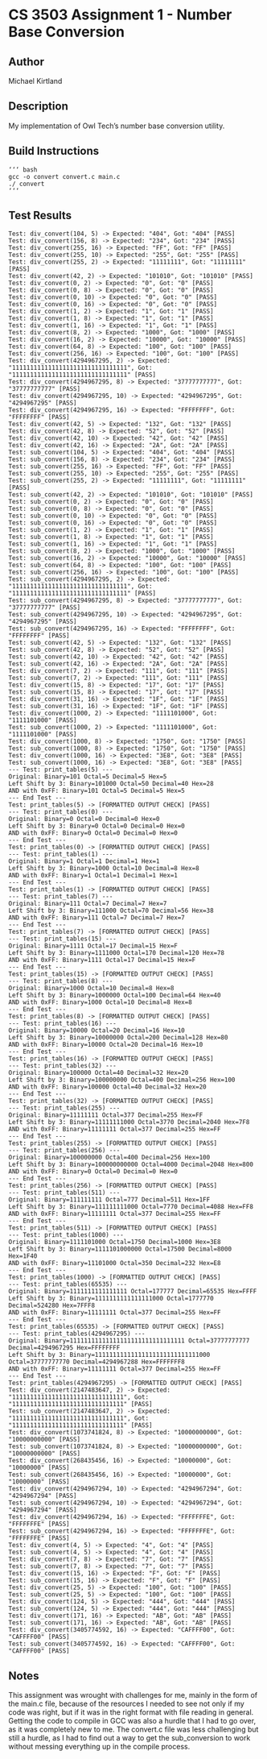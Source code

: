# CS 3503 Assignment 1 - Number Base Conversion

## Author
Michael Kirtland

## Description
My implementation of Owl Tech’s number base conversion utility.

## Build Instructions
    ‘‘‘ bash
    gcc -o convert convert.c main.c
    ./ convert
    ‘‘‘

## Test Results
    Test: div_convert(104, 5) -> Expected: "404", Got: "404" [PASS]
    Test: div_convert(156, 8) -> Expected: "234", Got: "234" [PASS]
    Test: div_convert(255, 16) -> Expected: "FF", Got: "FF" [PASS]
    Test: div_convert(255, 10) -> Expected: "255", Got: "255" [PASS]
    Test: div_convert(255, 2) -> Expected: "11111111", Got: "11111111" [PASS]
    Test: div_convert(42, 2) -> Expected: "101010", Got: "101010" [PASS]
    Test: div_convert(0, 2) -> Expected: "0", Got: "0" [PASS]
    Test: div_convert(0, 8) -> Expected: "0", Got: "0" [PASS]
    Test: div_convert(0, 10) -> Expected: "0", Got: "0" [PASS]
    Test: div_convert(0, 16) -> Expected: "0", Got: "0" [PASS]
    Test: div_convert(1, 2) -> Expected: "1", Got: "1" [PASS]
    Test: div_convert(1, 8) -> Expected: "1", Got: "1" [PASS]
    Test: div_convert(1, 16) -> Expected: "1", Got: "1" [PASS]
    Test: div_convert(8, 2) -> Expected: "1000", Got: "1000" [PASS]
    Test: div_convert(16, 2) -> Expected: "10000", Got: "10000" [PASS]
    Test: div_convert(64, 8) -> Expected: "100", Got: "100" [PASS]
    Test: div_convert(256, 16) -> Expected: "100", Got: "100" [PASS]
    Test: div_convert(4294967295, 2) -> Expected: "11111111111111111111111111111111", Got: "11111111111111111111111111111111" [PASS]
    Test: div_convert(4294967295, 8) -> Expected: "37777777777", Got: "37777777777" [PASS]
    Test: div_convert(4294967295, 10) -> Expected: "4294967295", Got: "4294967295" [PASS]
    Test: div_convert(4294967295, 16) -> Expected: "FFFFFFFF", Got: "FFFFFFFF" [PASS]
    Test: div_convert(42, 5) -> Expected: "132", Got: "132" [PASS]
    Test: div_convert(42, 8) -> Expected: "52", Got: "52" [PASS]
    Test: div_convert(42, 10) -> Expected: "42", Got: "42" [PASS]
    Test: div_convert(42, 16) -> Expected: "2A", Got: "2A" [PASS]
    Test: sub_convert(104, 5) -> Expected: "404", Got: "404" [PASS]
    Test: sub_convert(156, 8) -> Expected: "234", Got: "234" [PASS]
    Test: sub_convert(255, 16) -> Expected: "FF", Got: "FF" [PASS]
    Test: sub_convert(255, 10) -> Expected: "255", Got: "255" [PASS]
    Test: sub_convert(255, 2) -> Expected: "11111111", Got: "11111111" [PASS]
    Test: sub_convert(42, 2) -> Expected: "101010", Got: "101010" [PASS]
    Test: sub_convert(0, 2) -> Expected: "0", Got: "0" [PASS]
    Test: sub_convert(0, 8) -> Expected: "0", Got: "0" [PASS]
    Test: sub_convert(0, 10) -> Expected: "0", Got: "0" [PASS]
    Test: sub_convert(0, 16) -> Expected: "0", Got: "0" [PASS]
    Test: sub_convert(1, 2) -> Expected: "1", Got: "1" [PASS]
    Test: sub_convert(1, 8) -> Expected: "1", Got: "1" [PASS]
    Test: sub_convert(1, 16) -> Expected: "1", Got: "1" [PASS]
    Test: sub_convert(8, 2) -> Expected: "1000", Got: "1000" [PASS]
    Test: sub_convert(16, 2) -> Expected: "10000", Got: "10000" [PASS]
    Test: sub_convert(64, 8) -> Expected: "100", Got: "100" [PASS]
    Test: sub_convert(256, 16) -> Expected: "100", Got: "100" [PASS]
    Test: sub_convert(4294967295, 2) -> Expected: "11111111111111111111111111111111", Got: "11111111111111111111111111111111" [PASS]
    Test: sub_convert(4294967295, 8) -> Expected: "37777777777", Got: "37777777777" [PASS]
    Test: sub_convert(4294967295, 10) -> Expected: "4294967295", Got: "4294967295" [PASS]
    Test: sub_convert(4294967295, 16) -> Expected: "FFFFFFFF", Got: "FFFFFFFF" [PASS]
    Test: sub_convert(42, 5) -> Expected: "132", Got: "132" [PASS]
    Test: sub_convert(42, 8) -> Expected: "52", Got: "52" [PASS]
    Test: sub_convert(42, 10) -> Expected: "42", Got: "42" [PASS]
    Test: sub_convert(42, 16) -> Expected: "2A", Got: "2A" [PASS]
    Test: div_convert(7, 2) -> Expected: "111", Got: "111" [PASS]
    Test: sub_convert(7, 2) -> Expected: "111", Got: "111" [PASS]
    Test: div_convert(15, 8) -> Expected: "17", Got: "17" [PASS]
    Test: sub_convert(15, 8) -> Expected: "17", Got: "17" [PASS]
    Test: div_convert(31, 16) -> Expected: "1F", Got: "1F" [PASS]
    Test: sub_convert(31, 16) -> Expected: "1F", Got: "1F" [PASS]
    Test: div_convert(1000, 2) -> Expected: "1111101000", Got: "1111101000" [PASS]
    Test: sub_convert(1000, 2) -> Expected: "1111101000", Got: "1111101000" [PASS]
    Test: div_convert(1000, 8) -> Expected: "1750", Got: "1750" [PASS]
    Test: sub_convert(1000, 8) -> Expected: "1750", Got: "1750" [PASS]
    Test: div_convert(1000, 16) -> Expected: "3E8", Got: "3E8" [PASS]
    Test: sub_convert(1000, 16) -> Expected: "3E8", Got: "3E8" [PASS]
    --- Test: print_tables(5) ---
    Original: Binary=101 Octal=5 Decimal=5 Hex=5
    Left Shift by 3: Binary=101000 Octal=50 Decimal=40 Hex=28
    AND with 0xFF: Binary=101 Octal=5 Decimal=5 Hex=5
    --- End Test ---
    Test: print_tables(5) -> [FORMATTED OUTPUT CHECK] [PASS]
    --- Test: print_tables(0) ---
    Original: Binary=0 Octal=0 Decimal=0 Hex=0
    Left Shift by 3: Binary=0 Octal=0 Decimal=0 Hex=0
    AND with 0xFF: Binary=0 Octal=0 Decimal=0 Hex=0
    --- End Test ---
    Test: print_tables(0) -> [FORMATTED OUTPUT CHECK] [PASS]
    --- Test: print_tables(1) ---
    Original: Binary=1 Octal=1 Decimal=1 Hex=1
    Left Shift by 3: Binary=1000 Octal=10 Decimal=8 Hex=8
    AND with 0xFF: Binary=1 Octal=1 Decimal=1 Hex=1
    --- End Test ---
    Test: print_tables(1) -> [FORMATTED OUTPUT CHECK] [PASS]
    --- Test: print_tables(7) ---
    Original: Binary=111 Octal=7 Decimal=7 Hex=7
    Left Shift by 3: Binary=111000 Octal=70 Decimal=56 Hex=38
    AND with 0xFF: Binary=111 Octal=7 Decimal=7 Hex=7
    --- End Test ---
    Test: print_tables(7) -> [FORMATTED OUTPUT CHECK] [PASS]
    --- Test: print_tables(15) ---
    Original: Binary=1111 Octal=17 Decimal=15 Hex=F
    Left Shift by 3: Binary=1111000 Octal=170 Decimal=120 Hex=78
    AND with 0xFF: Binary=1111 Octal=17 Decimal=15 Hex=F
    --- End Test ---
    Test: print_tables(15) -> [FORMATTED OUTPUT CHECK] [PASS]
    --- Test: print_tables(8) ---
    Original: Binary=1000 Octal=10 Decimal=8 Hex=8
    Left Shift by 3: Binary=1000000 Octal=100 Decimal=64 Hex=40
    AND with 0xFF: Binary=1000 Octal=10 Decimal=8 Hex=8
    --- End Test ---
    Test: print_tables(8) -> [FORMATTED OUTPUT CHECK] [PASS]
    --- Test: print_tables(16) ---
    Original: Binary=10000 Octal=20 Decimal=16 Hex=10
    Left Shift by 3: Binary=10000000 Octal=200 Decimal=128 Hex=80
    AND with 0xFF: Binary=10000 Octal=20 Decimal=16 Hex=10
    --- End Test ---
    Test: print_tables(16) -> [FORMATTED OUTPUT CHECK] [PASS]
    --- Test: print_tables(32) ---
    Original: Binary=100000 Octal=40 Decimal=32 Hex=20
    Left Shift by 3: Binary=100000000 Octal=400 Decimal=256 Hex=100
    AND with 0xFF: Binary=100000 Octal=40 Decimal=32 Hex=20
    --- End Test ---
    Test: print_tables(32) -> [FORMATTED OUTPUT CHECK] [PASS]
    --- Test: print_tables(255) ---
    Original: Binary=11111111 Octal=377 Decimal=255 Hex=FF
    Left Shift by 3: Binary=11111111000 Octal=3770 Decimal=2040 Hex=7F8
    AND with 0xFF: Binary=11111111 Octal=377 Decimal=255 Hex=FF
    --- End Test ---
    Test: print_tables(255) -> [FORMATTED OUTPUT CHECK] [PASS]
    --- Test: print_tables(256) ---
    Original: Binary=100000000 Octal=400 Decimal=256 Hex=100
    Left Shift by 3: Binary=100000000000 Octal=4000 Decimal=2048 Hex=800
    AND with 0xFF: Binary=0 Octal=0 Decimal=0 Hex=0
    --- End Test ---
    Test: print_tables(256) -> [FORMATTED OUTPUT CHECK] [PASS]
    --- Test: print_tables(511) ---
    Original: Binary=111111111 Octal=777 Decimal=511 Hex=1FF
    Left Shift by 3: Binary=111111111000 Octal=7770 Decimal=4088 Hex=FF8
    AND with 0xFF: Binary=11111111 Octal=377 Decimal=255 Hex=FF
    --- End Test ---
    Test: print_tables(511) -> [FORMATTED OUTPUT CHECK] [PASS]
    --- Test: print_tables(1000) ---
    Original: Binary=1111101000 Octal=1750 Decimal=1000 Hex=3E8
    Left Shift by 3: Binary=1111101000000 Octal=17500 Decimal=8000 Hex=1F40
    AND with 0xFF: Binary=11101000 Octal=350 Decimal=232 Hex=E8
    --- End Test ---
    Test: print_tables(1000) -> [FORMATTED OUTPUT CHECK] [PASS]
    --- Test: print_tables(65535) ---
    Original: Binary=1111111111111111 Octal=177777 Decimal=65535 Hex=FFFF
    Left Shift by 3: Binary=1111111111111111000 Octal=1777770 Decimal=524280 Hex=7FFF8
    AND with 0xFF: Binary=11111111 Octal=377 Decimal=255 Hex=FF
    --- End Test ---
    Test: print_tables(65535) -> [FORMATTED OUTPUT CHECK] [PASS]
    --- Test: print_tables(4294967295) ---
    Original: Binary=11111111111111111111111111111111 Octal=37777777777 Decimal=4294967295 Hex=FFFFFFFF
    Left Shift by 3: Binary=11111111111111111111111111111000 Octal=37777777770 Decimal=4294967288 Hex=FFFFFFF8
    AND with 0xFF: Binary=11111111 Octal=377 Decimal=255 Hex=FF
    --- End Test ---
    Test: print_tables(4294967295) -> [FORMATTED OUTPUT CHECK] [PASS]
    Test: div_convert(2147483647, 2) -> Expected: "1111111111111111111111111111111", Got: "1111111111111111111111111111111" [PASS]
    Test: sub_convert(2147483647, 2) -> Expected: "1111111111111111111111111111111", Got: "1111111111111111111111111111111" [PASS]
    Test: div_convert(1073741824, 8) -> Expected: "10000000000", Got: "10000000000" [PASS]
    Test: sub_convert(1073741824, 8) -> Expected: "10000000000", Got: "10000000000" [PASS]
    Test: div_convert(268435456, 16) -> Expected: "10000000", Got: "10000000" [PASS]
    Test: sub_convert(268435456, 16) -> Expected: "10000000", Got: "10000000" [PASS]
    Test: div_convert(4294967294, 10) -> Expected: "4294967294", Got: "4294967294" [PASS]
    Test: sub_convert(4294967294, 10) -> Expected: "4294967294", Got: "4294967294" [PASS]
    Test: div_convert(4294967294, 16) -> Expected: "FFFFFFFE", Got: "FFFFFFFE" [PASS]
    Test: sub_convert(4294967294, 16) -> Expected: "FFFFFFFE", Got: "FFFFFFFE" [PASS]
    Test: div_convert(4, 5) -> Expected: "4", Got: "4" [PASS]
    Test: sub_convert(4, 5) -> Expected: "4", Got: "4" [PASS]
    Test: div_convert(7, 8) -> Expected: "7", Got: "7" [PASS]
    Test: sub_convert(7, 8) -> Expected: "7", Got: "7" [PASS]
    Test: div_convert(15, 16) -> Expected: "F", Got: "F" [PASS]
    Test: sub_convert(15, 16) -> Expected: "F", Got: "F" [PASS]
    Test: div_convert(25, 5) -> Expected: "100", Got: "100" [PASS]
    Test: sub_convert(25, 5) -> Expected: "100", Got: "100" [PASS]
    Test: div_convert(124, 5) -> Expected: "444", Got: "444" [PASS]
    Test: sub_convert(124, 5) -> Expected: "444", Got: "444" [PASS]
    Test: div_convert(171, 16) -> Expected: "AB", Got: "AB" [PASS]
    Test: sub_convert(171, 16) -> Expected: "AB", Got: "AB" [PASS]
    Test: div_convert(3405774592, 16) -> Expected: "CAFFFF00", Got: "CAFFFF00" [PASS]
    Test: sub_convert(3405774592, 16) -> Expected: "CAFFFF00", Got: "CAFFFF00" [PASS]

## Notes
This assignment was wrought with challenges for me, mainly in the form of the main.c file, because of the resources I needed to see not only if my code was right, but if it was in the right format with file reading in general. Getting the code to compile in GCC was also a hurdle that I had to go over, as it was completely new to me. The convert.c file was less challenging but still a hurdle, as I had to find out a way to get the sub_conversion to work without messing everything up in the compile process.
